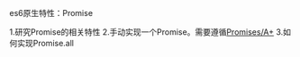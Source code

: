 es6原生特性：Promise

1.研究Promise的相关特性
2.手动实现一个Promise。需要遵循[Promises/A+](https://promisesaplus.com/)
3.如何实现Promise.all
